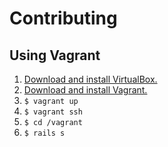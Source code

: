 # Contributing

## Using Vagrant

1. [Download and install VirtualBox.][1]
2. [Download and install Vagrant.][2]
3. `$ vagrant up`
4. `$ vagrant ssh`
5. `$ cd /vagrant`
6. `$ rails s`

[1]: https://www.virtualbox.org/wiki/Downloads
[2]: http://www.vagrantup.com/downloads
